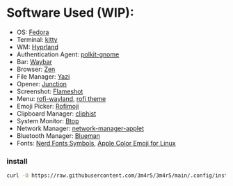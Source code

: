 # Software Used (WIP):
- OS: [Fedora](https://fedoraproject.org/)
- Terminal: [kitty](https://sw.kovidgoyal.net/kitty/)
- WM: [Hyprland](https://hyprland.org/)
- Authentication Agent: [polkit-gnome](https://gitlab.gnome.org/Archive/policykit-gnome)
- Bar: [Waybar](https://github.com/Alexays/Waybar)
- Browser: [Zen](https://zen-browser.app/)
- File Manager: [Yazi](https://yazi-rs.github.io/)
- Opener: [Junction](https://github.com/sonnyp/Junction)
- Screenshot: [Flameshot](https://github.com/flameshot-org/flameshot)
- Menu: [rofi-wayland](https://github.com/lbonn/rofi),
[rofi theme](https://github.com/adi1090x/rofi)
- Emoji Picker: [Rofimoji](https://github.com/fdw/rofimoji)
- Clipboard Manager: [cliphist](https://github.com/sentriz/cliphist)
- System Monitor: [Btop](https://github.com/aristocratos/btop)
- Network Manager: [network-manager-applet](https://gitlab.gnome.org/GNOME/network-manager-applet)
- Bluetooth Manager: [Blueman](https://github.com/blueman-project/blueman)
- Fonts: [Nerd Fonts Symbols](https://www.nerdfonts.com/),
[Apple Color Emoji for Linux](https://github.com/samuelngs/apple-emoji-linux)

### install
```sh
curl -O https://raw.githubusercontent.com/3m4r5/3m4r5/main/.config/install.sh && sh install.sh
```